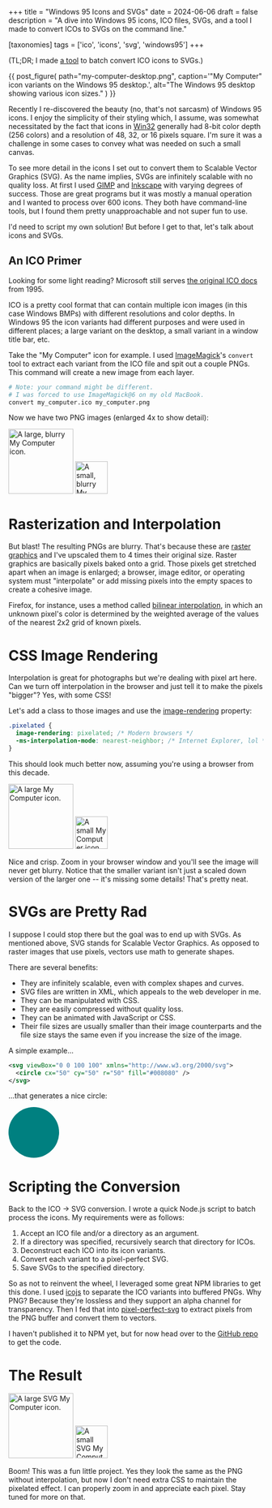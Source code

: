 +++
title = "Windows 95 Icons and SVGs"
date = 2024-06-06
draft = false
description = "A dive into Windows 95 icons, ICO files, SVGs, and a tool I made to convert ICOs to SVGs on the command line."

[taxonomies]
tags = ['ico', 'icons', 'svg', 'windows95']
+++

<style>
.pixelated {
  image-rendering: pixelated;
  -ms-interpolation-mode: nearest-neighbor;
}
</style>

(TL;DR; I made [a tool](https://github.com/jessefalzone/ico-to-svg) to batch
convert ICO icons to SVGs.)

{{ post_figure(
  path="my-computer-desktop.png",
  caption='"My Computer" icon variants on the Windows 95 desktop.',
  alt="The Windows 95 desktop showing various icon sizes."
) }}

Recently I re-discovered the beauty (no, that's not sarcasm) of Windows 95
icons. I enjoy the simplicity of their styling which, I assume, was somewhat
necessitated by the fact that icons in
[Win32](https://en.wikipedia.org/wiki/Windows_API#Major_versions) generally had
8-bit color depth (256 colors) and a resolution of 48, 32, or 16 pixels square.
I'm sure it was a challenge in some cases to convey what was needed on such a
small canvas.

To see more detail in the icons I set out to convert them to Scalable Vector
Graphics (SVG). As the name implies, SVGs are infinitely scalable with no
quality loss. At first I used [GIMP](https://www.gimp.org/) and
[Inkscape](https://inkscape.org/) with varying degrees of success. Those are
great programs but it was mostly a manual operation and I wanted to process over
600 icons. They both have command-line tools, but I found them pretty
unapproachable and not super fun to use.

I'd need to script my own solution! But before I get to that, let's talk about
icons and SVGs.

## An ICO Primer

Looking for some light reading? Microsoft still serves [the original ICO
docs](<https://learn.microsoft.com/en-us/previous-versions/ms997538(v=msdn.10)#whats-in-an-icon>)
from 1995.

ICO is a pretty cool format that can contain multiple icon images (in this case
Windows BMPs) with different resolutions and color depths. In Windows 95 the
icon variants had different purposes and were used in different places; a large
variant on the desktop, a small variant in a window title bar, etc.

Take the "My Computer" icon for example. I used
[ImageMagick](https://imagemagick.org/script/convert.php)'s `convert` tool to
extract each variant from the ICO file and spit out a couple PNGs. This command
will create a new image from each layer.

```bash
# Note: your command might be different.
# I was forced to use ImageMagick@6 on my old MacBook.
convert my_computer.ico my_computer.png
```

Now we have two PNG images (enlarged 4x to show detail):

<img src="/static_images/my-computer-0.png" class="img--plain" width="128"
height="128" alt="A large, blurry My Computer icon." loading="lazy">
<img src="/static_images/my-computer-1.png" class="img--plain" width="64"
height="64" alt="A small, blurry My Computer icon." loading="lazy">

# Rasterization and Interpolation

But blast! The resulting PNGs are blurry. That's because these are [raster
graphics](https://en.wikipedia.org/wiki/Raster_graphics) and I've upscaled them
to 4 times their original size. Raster graphics are basically pixels baked onto
a grid. Those pixels get stretched apart when an image is enlarged; a browser,
image editor, or operating system must "interpolate" or add missing pixels into
the empty spaces to create a cohesive image.

Firefox, for instance, uses a method called [bilinear
interpolation](https://en.wikipedia.org/wiki/Bilinear_interpolation), in which
an unknown pixel's color is determined by the weighted average of the values of
the nearest 2x2 grid of known pixels.

# CSS Image Rendering

Interpolation is great for photographs but we're dealing with pixel art here.
Can we turn off interpolation in the browser and just tell it to make the pixels
"bigger"? Yes, with some CSS!

Let's add a class to those images and use the
[image-rendering](https://developer.mozilla.org/en-US/docs/Web/CSS/image-rendering)
property:

```css
.pixelated {
  image-rendering: pixelated; /* Modern browsers */
  -ms-interpolation-mode: nearest-neighbor; /* Internet Explorer, lol */
}
```

This should look much better now, assuming you're using a browser from this
decade.

<img src="/static_images/my-computer-0.png" class="img--plain pixelated"
width="128" height="128" alt="A large My Computer icon." loading="lazy">
<img src="/static_images/my-computer-1.png" class="img--plain pixelated"
width="64" height="64" alt="A small My Computer icon." loading="lazy">

Nice and crisp. Zoom in your browser window and you'll see the image will never
get blurry. Notice that the smaller variant isn't just a scaled down version of
the larger one -- it's missing some details! That's pretty neat.

# SVGs are Pretty Rad

I suppose I could stop there but the goal was to end up with SVGs. As mentioned
above, SVG stands for Scalable Vector Graphics. As opposed to raster images that
use pixels, vectors use math to generate shapes.

There are several benefits:

- They are infinitely scalable, even with complex shapes and curves.
- SVG files are written in XML, which appeals to the web developer in me.
- They can be manipulated with CSS.
- They are easily compressed without quality loss.
- They can be animated with JavaScript or CSS.
- Their file sizes are usually smaller than their image counterparts and the
  file size stays the same even if you increase the size of the image.

A simple example...

```xml
<svg viewBox="0 0 100 100" xmlns="http://www.w3.org/2000/svg">
  <circle cx="50" cy="50" r="50" fill="#008080" />
</svg>
```

...that generates a nice circle:

<svg width="100" height="100" viewBox="0 0 100 100" xmlns="http://www.w3.org/2000/svg">
  <circle cx="50" cy="50" r="50" fill="#008080" />
</svg>

# Scripting the Conversion

Back to the ICO -> SVG conversion. I wrote a quick Node.js script to batch
process the icons. My requirements were as follows:

1. Accept an ICO file and/or a directory as an argument.
1. If a directory was specified, recursively search that directory for ICOs.
1. Deconstruct each ICO into its icon variants.
1. Convert each variant to a pixel-perfect SVG.
1. Save SVGs to the specified directory.

So as not to reinvent the wheel, I leveraged some great NPM libraries to get
this done. I used [icojs](https://www.npmjs.com/package/icojs) to separate the
ICO variants into buffered PNGs. Why PNG? Because they're lossless and they
support an alpha channel for transparency. Then I fed that into
[pixel-perfect-svg](https://www.npmjs.com/package/pixel-perfect-svg) to extract
pixels from the PNG buffer and convert them to vectors.

I haven't published it to NPM yet, but for now head over to the [GitHub
repo](https://github.com/jessefalzone/ico-to-svg) to get the code.

# The Result

<img src="/static_images/my-computer-0.svg" class="img--plain"
width="128" height="128" alt="A large SVG My Computer icon." loading="lazy">
<img src="/static_images/my-computer-1.svg" class="img--plain"
width="64" height="64" alt="A small SVG My Computer icon." loading="lazy">

Boom! This was a fun little project. Yes they look the same as the PNG without
interpolation, but now I don't need extra CSS to maintain the pixelated effect.
I can properly zoom in and appreciate each pixel. Stay tuned for more on that.
